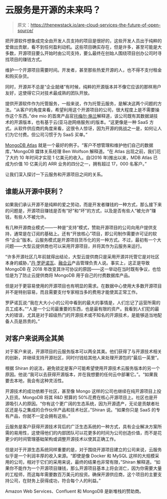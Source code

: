 # 云服务是开源的未来吗？

> 原文：<https://thenewstack.io/are-cloud-services-the-future-of-open-source/>

把开源软件想象成完全由开发人员支持的项目是很好的，这些开发人员出于纯粹的爱做出贡献，看不到任何盈利动机。这些项目确实存在，但是许多，甚至可能是大多数，开源项目要么开始时由公司支持，要么最终在创始人围绕项目创办公司时寻找项目的赚钱方式。

维护一个开源项目需要时间。开发者，甚至那些热爱开源的人，也不得不支付租金和购买杂货。

同时，开源并不总是“企业就绪”有时候，纯粹的开源版本并不像它应该的那样用户友好，这使得它只对技术最成熟的团队开放。

提供开源软件作为托管服务，一般来说，作为托管云服务，是解决这两个问题的方法。“从客户的角度来看，希望利用这个开源项目的公司，很大程度上是不需要操作这个东西，”dre mio 的首席产品官[托梅尔·施兰](https://www.linkedin.com/in/tshiran/)解释道，该公司既有其数据湖技术的开源版本，也有基于云(亚马逊网络服务)的版本。“这更像是一种 SaaS 方式。从软件供应商的角度来看，这很令人惊讶，因为开源的挑战之一是，如何让人们为它付费。但公司习惯于为 SaaS 买单。”

[MongoDB Atlas](https://www.mongodb.com/cloud/atlas) 就是一个最好的例子。“客户不想管理和维护他们自己的数据库，”MongoDB 媒体关系经理 Ben Wolfson 解释道。“在 Atlas 出现之前，我们花了大约 10 年时间才实现 1 亿美元的收入。自(2016 年)推出以来，MDB Atlas 已成为价值 10 亿美元的 ARR 业务的四分之一，拥有超过 17，000 名客户。”

让我们深入探讨一下云服务和开源项目之间的关系。

## 谁能从开源中获利？

如果我们承认开源不是纯粹的爱之劳动，而是开发者赚钱的一种方式，那么接下来的问题是，开源项目赚钱是否有“好”和“坏”的方式，以及是否有些人“被允许”赚钱，有些人不被允许。

有几种开源商业模式——一种是“支持”模式，赞助开源项目的公司向用户提供支持，通常是在订阅的基础上。还有“开放核心”项目，即公司制作需要许可证的软件“企业”版本。云服务模式是开源项目货币化的另一种方式。不过，最初有一个大问题——大型云提供商也可以采用开源项目，并将其作为云服务来运行。

“许多开源社区几年前就得出结论，大型云提供商只是采用开源并托管它是对社区本身的威胁，”[丹·罗萨诺瓦](https://www.linkedin.com/in/danrosanova/)、[融合云](https://www.confluent.io/confluent-cloud/)产品管理负责人说。事实上，这正是导致 MongoDB 在 2018 年改变其许可协议的原因——这一举动在当时既有争议，也恰恰是为了防止云提供商将 MongoDB 用于自己的付费数据库产品。

但是对于更容易使用的开源项目也有明显的需求。在数据中心使用大多数开源项目并不是特别容易，而且需要支付专家相当多的费用才能使其正常工作。

罗萨诺瓦说:“我在大大小小的公司中看到的最大的事情是，人们忘记了运营所需的员工成本。”“人是一个公司最重要的东西，也是最有限的资产。我看到人们犯的最大的错误，尤其是对于超级热门的开源技术或不知名的开源技术，是能够适当地配备人员是昂贵的。”

## **对客户来说两全其美**

对于客户来说，开源项目的云服务版本可以两全其美。他们获得了与开源技术相关的创新，并继续支持开源社区，同时付钱给其他人来处理开源包的“最后一英里”。

根据 Shiran 的说法，避免锁定是客户可能希望使用开源技术云服务版本的另一个原因。他说:“我可以去获得开源版本，并在我想要的任何云中部署它。”。“如果我要去本地，我会有这种灵活性。

开源技术的成功依赖于社区，甚至像 Mongo 这样的公司也继续在纯开源项目上投入巨资。MongoDB 将其 R&D 预算的 50%花费在核心开源项目上。社区也是开源吸引人的原因。“你有这个更广阔的生态系统，因为开源遗产，无论是贡献者社区还是与之集成的合作伙伴产品和技术社区，”Shiran 说。“如果你只是 SaaS 的专有产品，你就不一定会拥有这些。”

云服务是客户获得开源技术背后的广泛生态系统的一种方式，具有企业解决方案所需的易用性，这使得他们的内部团队可以花更多的时间为公司创造价值，而不是花更少的时间管理基础架构或调整开源技术以使其正确工作。

但是对于开源生态系统同样重要的是，对于围绕开源项目建立的公司来说，云服务似乎是一个利润丰厚的收入来源。“即使是像 Docker 和 MySQL 这样的大规模采用的公司，相对于它们的采用来说，最终的结果也非常有限，”Shiran 解释道。“如果你不能作为一个开源项目赚钱，那么开源项目基本上将会消亡，因为你需要大量的工程师，而这每年需要数百万美元的投资。确保开源供应商，这个项目的主要支持公司，在财务上获得成功，符合每个人的利益。”

Amazon Web Services、Confluent 和 MongoDB 是新堆栈的赞助商。

<svg xmlns:xlink="http://www.w3.org/1999/xlink" viewBox="0 0 68 31" version="1.1"><title>Group</title> <desc>Created with Sketch.</desc></svg>